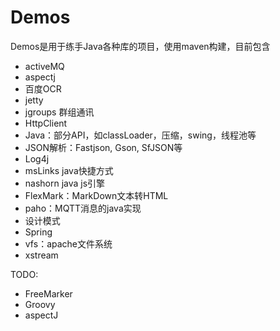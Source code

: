 # Demos

Demos是用于练手Java各种库的项目，使用maven构建，目前包含
* activeMQ
* aspectj
* 百度OCR
* jetty
* jgroups 群组通讯
* HttpClient
* Java：部分API，如classLoader，压缩，swing，线程池等
* JSON解析：Fastjson, Gson, SfJSON等
* Log4j 
* msLinks java快捷方式
* nashorn java js引擎
* FlexMark：MarkDown文本转HTML
* paho：MQTT消息的java实现
* 设计模式
* Spring 
* vfs：apache文件系统
* xstream

TODO:

* FreeMarker
* Groovy
* aspectJ